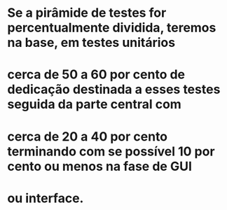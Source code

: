 #  Se a pirâmide de testes for percentualmente dividida, teremos na base, em testes unitários
# cerca de 50 a 60 por cento de dedicação destinada a esses testes seguida da parte central com
# cerca de 20 a 40 por cento terminando com se possível 10 por cento ou menos na fase de GUI
# ou interface.
